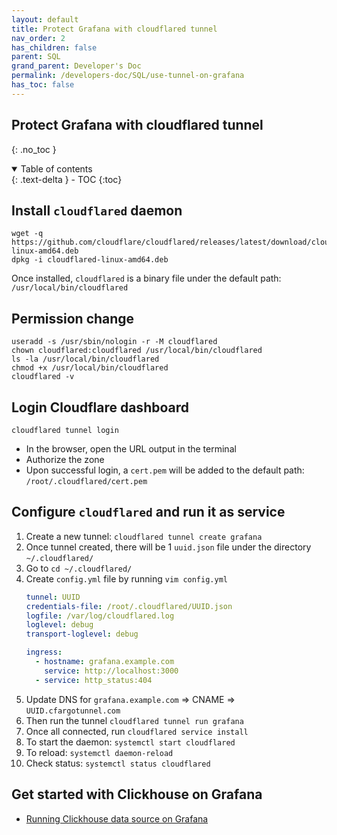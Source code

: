 ```yaml
---
layout: default    
title: Protect Grafana with cloudflared tunnel
nav_order: 2
has_children: false
parent: SQL
grand_parent: Developer's Doc
permalink: /developers-doc/SQL/use-tunnel-on-grafana
has_toc: false
---
```


## Protect Grafana with cloudflared tunnel 
{: .no_toc } 

<details open markdown="block">
  <summary>
    Table of contents
  </summary>
  {: .text-delta }
- TOC
{:toc}
</details>

## Install `cloudflared` daemon 

```
wget -q https://github.com/cloudflare/cloudflared/releases/latest/download/cloudflared-linux-amd64.deb
dpkg -i cloudflared-linux-amd64.deb
```

Once installed, `cloudflared` is a binary file under the default path: `/usr/local/bin/cloudflared` 

## Permission change

```
useradd -s /usr/sbin/nologin -r -M cloudflared
chown cloudflared:cloudflared /usr/local/bin/cloudflared
ls -la /usr/local/bin/cloudflared 
chmod +x /usr/local/bin/cloudflared
cloudflared -v 
```

## Login Cloudflare dashboard 

```
cloudflared tunnel login
```

* In the browser, open the URL output in the terminal 
* Authorize the zone 
* Upon successful login, a `cert.pem` will be added to the default path: `/root/.cloudflared/cert.pem`

## Configure `cloudflared` and run it as service 

1. Create a new tunnel: `cloudflared tunnel create grafana` 
2. Once tunnel created, there will be 1 `uuid.json` file under the directory `~/.cloudflared/` 
3. Go to `cd ~/.cloudflared/` 
4. Create `config.yml` file by running `vim config.yml` 
    ```yml
    tunnel: UUID
    credentials-file: /root/.cloudflared/UUID.json
    logfile: /var/log/cloudflared.log
    loglevel: debug
    transport-loglevel: debug

    ingress:
      - hostname: grafana.example.com
        service: http://localhost:3000
      - service: http_status:404
    ```
5. Update DNS for `grafana.example.com` => CNAME => `UUID.cfargotunnel.com`
6. Then run the tunnel `cloudflared tunnel run grafana` 
7. Once all connected, run `cloudflared service install` 
8. To start the daemon: `systemctl start cloudflared`
9. To reload: `systemctl daemon-reload` 
10. Check status: `systemctl status cloudflared` 
    
## Get started with Clickhouse on Grafana 

* [Running Clickhouse data source on Grafana](/developers-doc/SQL/clickhouse-plugin-on-grafana)